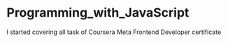 # Programming_with_JavaScript
I started covering all task of Coursera Meta Frontend Developer certificate
